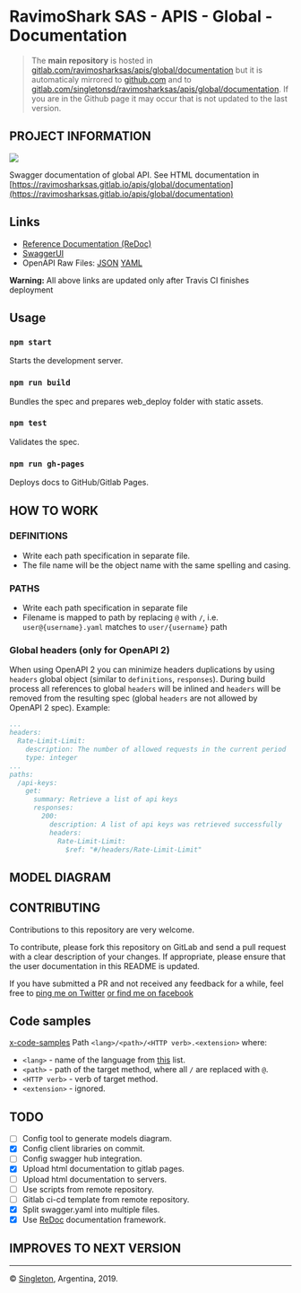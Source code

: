 # RavimoShark SAS - APIS - Global - Documentation

> The **main repository** is hosted in [gitlab.com/ravimosharksas/apis/global/documentation](https://gitlab.com/ravimosharksas/apis/global/documentation.git) but it is automaticaly mirrored to [github.com](https://github.com/singletonsd/ravimosharksas-apis-global-documentation.git) and to [gitlab.com/singletonsd/ravimosharksas/apis/global/documentation](https://gitlab.com/singletonsd/ravimosharksas/apis/global/documentation.git). If you are in the Github page it may occur that is not updated to the last version.

## PROJECT INFORMATION

<img src="http://online.swagger.io/validator?url=https://ravimosharksas.gitlab.io/apis/global/documentation/openapi.json">

Swagger documentation of global API. See HTML documentation in
[https://ravimosharksas.gitlab.io/apis/global/documentation](https://ravimosharksas.gitlab.io/apis/global/documentation)

## Links

- [Reference Documentation (ReDoc)](https://ravimosharksas.github.io/apis/)
- [SwaggerUI](https://ravimosharksas.github.io/apis/swagger-ui/)
- OpenAPI Raw Files: [JSON](https://ravimosharksas.github.io/apis/openapi.json) [YAML](https://ravimosharksas.github.io/apis/openapi.yaml)

**Warning:** All above links are updated only after Travis CI finishes deployment

## Usage

### `npm start`

Starts the development server.

### `npm run build`

Bundles the spec and prepares web_deploy folder with static assets.

### `npm test`

Validates the spec.

### `npm run gh-pages`

Deploys docs to GitHub/Gitlab Pages.

## HOW TO WORK

### DEFINITIONS

- Write each path specification in separate file.
- The file name will be the object name with the same spelling and casing.

### PATHS

- Write each path specification in separate file
- Filename is mapped to path by replacing `@` with `/`, i.e. `user@{username}.yaml` matches to `user/{username}` path

### Global headers (only for OpenAPI 2)

When using OpenAPI 2 you can minimize headers duplications by using `headers` global object (similar to `definitions`, `responses`).
During build process all references to global `headers` will be inlined and `headers` will be removed from the resulting spec (global `headers` are not allowed by OpenAPI 2 spec). Example:

```yaml
...
headers:
  Rate-Limit-Limit:
    description: The number of allowed requests in the current period
    type: integer
...
paths:
  /api-keys:
    get:
      summary: Retrieve a list of api keys
      responses:
        200:
          description: A list of api keys was retrieved successfully
          headers:
            Rate-Limit-Limit:
              $ref: "#/headers/Rate-Limit-Limit"
```

## MODEL DIAGRAM

## CONTRIBUTING

Contributions to this repository are very welcome.

To contribute, please fork this repository on GitLab and send a pull request with a clear description of your changes. If appropriate, please ensure that the user documentation in this README is updated.

If you have submitted a PR and not received any feedback for a while, feel free to [ping me on Twitter](https://twitter.com/patoperpetua) [or find me on facebook](https://www.facebook.com/pato.arg)

## Code samples

[x-code-samples](https://github.com/Rebilly/ReDoc/blob/master/docs/redoc-vendor-extensions.md#x-code-samples)
Path `<lang>/<path>/<HTTP verb>.<extension>` where:

- `<lang>` - name of the language from [this](https://github.com/github/linguist/blob/master/lib/linguist/popular.yml) list.
- `<path>` - path of the target method, where all `/` are replaced with `@`.
- `<HTTP verb>` - verb of target method.
- `<extension>` - ignored.

## TODO

- [ ] Config tool to generate models diagram.
- [X] Config client libraries on commit.
- [ ] Config swagger hub integration.
- [X] Upload html documentation to gitlab pages.
- [ ] Upload html documentation to servers.
- [ ] Use scripts from remote repository.
- [ ] Gitlab ci-cd template from remote repository.
- [X] Split swagger.yaml into multiple files.
- [X] Use [ReDoc](https://github.com/Redocly/redoc) documentation framework.

## IMPROVES TO NEXT VERSION

----------------------

© [Singleton](http://www.singletonsd.com), Argentina, 2019.
